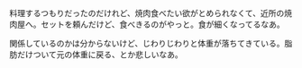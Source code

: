 料理するつもりだったのだけれど、焼肉食べたい欲がとめられなくて、近所の焼肉屋へ。セットを頼んだけど、食べきるのがやっと。食が細くなってるなあ。

関係しているのかは分からないけど、じわりじわりと体重が落ちてきている。脂肪だけついて元の体重に戻る、とか悲しいなあ。
